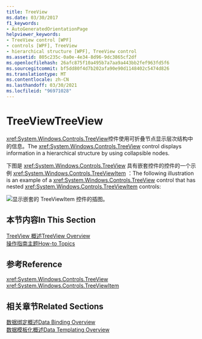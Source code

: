 ```yaml
---
title: TreeView
ms.date: 03/30/2017
f1_keywords:
- AutoGeneratedOrientationPage
helpviewer_keywords:
- TreeView control [WPF]
- controls [WPF], TreeView
- hierarchical structure [WPF], TreeView control
ms.assetid: 805c235c-0a0e-4e34-8d96-9dc3865cf2df
ms.openlocfilehash: 26afc875f10a495b7a7aa9a443bb2fef963fd5f6
ms.sourcegitcommit: bf5dd80f4d7b202afa90e90d1148402c5474d826
ms.translationtype: MT
ms.contentlocale: zh-CN
ms.lasthandoff: 03/30/2021
ms.locfileid: "96971028"
---
```

# <a name="treeview"></a><span data-ttu-id="3b1a1-102">TreeView</span><span class="sxs-lookup"><span data-stu-id="3b1a1-102">TreeView</span></span>
<span data-ttu-id="3b1a1-103"><xref:System.Windows.Controls.TreeView>控件使用可折叠节点显示层次结构中的信息。</span><span class="sxs-lookup"><span data-stu-id="3b1a1-103">The <xref:System.Windows.Controls.TreeView> control displays information in a hierarchical structure by using collapsible nodes.</span></span>  
  
 <span data-ttu-id="3b1a1-104">下图是 <xref:System.Windows.Controls.TreeView> 具有嵌套控件的控件的一个示例 <xref:System.Windows.Controls.TreeViewItem> ：</span><span class="sxs-lookup"><span data-stu-id="3b1a1-104">The following illustration is an example of a <xref:System.Windows.Controls.TreeView> control that has nested <xref:System.Windows.Controls.TreeViewItem> controls:</span></span>  
  
 ![显示嵌套的 TreeViewItem 控件的插图。](./media/treeview/nested-treeviewitem-controls.jpg)  
  
## <a name="in-this-section"></a><span data-ttu-id="3b1a1-106">本节内容</span><span class="sxs-lookup"><span data-stu-id="3b1a1-106">In This Section</span></span>  
 [<span data-ttu-id="3b1a1-107">TreeView 概述</span><span class="sxs-lookup"><span data-stu-id="3b1a1-107">TreeView Overview</span></span>](treeview-overview.md)  
 [<span data-ttu-id="3b1a1-108">操作指南主题</span><span class="sxs-lookup"><span data-stu-id="3b1a1-108">How-to Topics</span></span>](treeview-how-to-topics.md)  
  
## <a name="reference"></a><span data-ttu-id="3b1a1-109">参考</span><span class="sxs-lookup"><span data-stu-id="3b1a1-109">Reference</span></span>  
 <xref:System.Windows.Controls.TreeView>  
  <xref:System.Windows.Controls.TreeViewItem>  
  
## <a name="related-sections"></a><span data-ttu-id="3b1a1-110">相关章节</span><span class="sxs-lookup"><span data-stu-id="3b1a1-110">Related Sections</span></span>  
 [<span data-ttu-id="3b1a1-111">数据绑定概述</span><span class="sxs-lookup"><span data-stu-id="3b1a1-111">Data Binding Overview</span></span>](/dotnet/desktop-wpf/data/data-binding-overview)  
  [<span data-ttu-id="3b1a1-112">数据模板化概述</span><span class="sxs-lookup"><span data-stu-id="3b1a1-112">Data Templating Overview</span></span>](../data/data-templating-overview.md)
